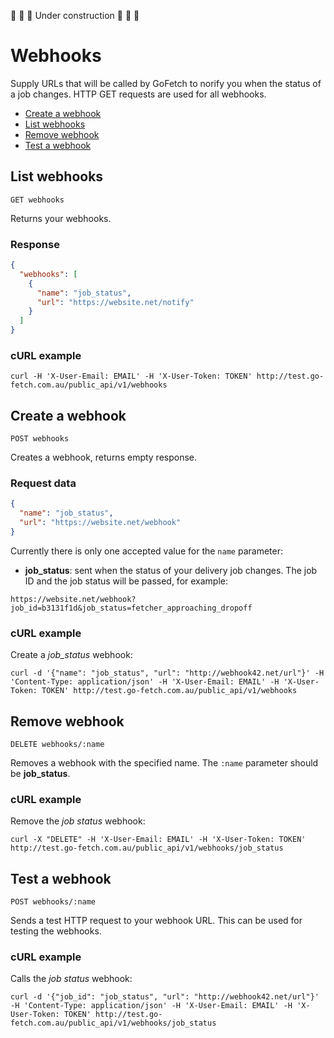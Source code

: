 🚧 🚧 🚧 Under construction 🚧 🚧 🚧
 
# Webhooks

Supply URLs that will be called by GoFetch to norify you when the status of a job changes. HTTP GET requests are used for all webhooks.

* [Create a webhook](#create-a-webhook)
* [List webhooks](#list-webhooks)
* [Remove webhook](#remove-webhook)
* [Test a webhook](#test-a-webhook)


## List webhooks

`GET webhooks`

Returns your webhooks.

### Response

```JSON
{
  "webhooks": [
    {
      "name": "job_status",
      "url": "https://website.net/notify"
    }
  ]
}
```

### cURL example

```shell
curl -H 'X-User-Email: EMAIL' -H 'X-User-Token: TOKEN' http://test.go-fetch.com.au/public_api/v1/webhooks
```




## Create a webhook

`POST webhooks`

Creates a webhook, returns empty response.

### Request data

```JSON
{
  "name": "job_status",
  "url": "https://website.net/webhook"
}
```

Currently there is only one accepted value for the `name` parameter:

* **job_status**: sent when the status of your delivery job changes. The job ID and the job status will be passed, for example:

```
https://website.net/webhook?job_id=b3131f1d&job_status=fetcher_approaching_dropoff
```



### cURL example

Create a *job_status* webhook:

```shell
curl -d '{"name": "job_status", "url": "http://webhook42.net/url"}' -H 'Content-Type: application/json' -H 'X-User-Email: EMAIL' -H 'X-User-Token: TOKEN' http://test.go-fetch.com.au/public_api/v1/webhooks
```




## Remove webhook

`DELETE webhooks/:name`

Removes a webhook with the specified name. The `:name` parameter should be **job_status**.

### cURL example

Remove the *job status* webhook:

```shell
curl -X "DELETE" -H 'X-User-Email: EMAIL' -H 'X-User-Token: TOKEN' http://test.go-fetch.com.au/public_api/v1/webhooks/job_status
```


## Test a webhook

`POST webhooks/:name`

Sends a test HTTP request to your webhook URL. This can be used for testing the webhooks.

### cURL example

Calls the *job status* webhook:

```shell
curl -d '{"job_id": "job_status", "url": "http://webhook42.net/url"}' -H 'Content-Type: application/json' -H 'X-User-Email: EMAIL' -H 'X-User-Token: TOKEN' http://test.go-fetch.com.au/public_api/v1/webhooks/job_status
```
